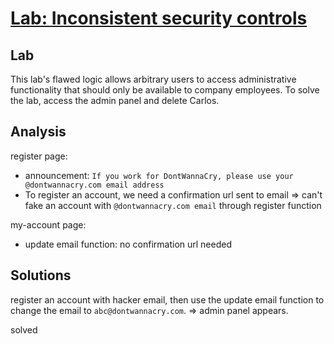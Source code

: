# [Lab: Inconsistent security controls](https://portswigger.net/web-security/logic-flaws/examples/lab-logic-flaws-inconsistent-security-controls)

## Lab

This lab's flawed logic allows arbitrary users to access administrative functionality that should only be available to company employees. To solve the lab, access the admin panel and delete Carlos.

## Analysis

register page:

- announcement: `If you work for DontWannaCry, please use your @dontwannacry.com email address`
- To register an account, we need a confirmation url sent to email => can't fake an account with `@dontwannacry.com email` through register function

my-account page:

- update email function: no confirmation url needed

## Solutions

register an account with hacker email, then use the update email function to change the email to `abc@dontwannacry.com`. => admin panel appears.

solved
